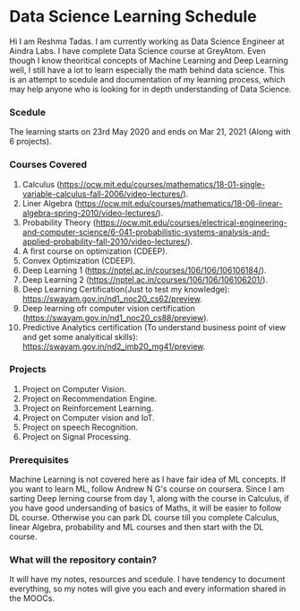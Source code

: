 # Data Science Learning Schedule

Hi I am Reshma Tadas. I am currently working as Data Science Engineer at Aindra Labs. I have complete Data Science course at GreyAtom. Even though I know theoritical concepts of Machine Learning and Deep Learning well, I still have a lot to learn especially the math behind data science. This is an attempt to scedule and documentation of my learning process, which may help anyone who is looking for in depth understanding of Data Science. 

### Scedule

The learning starts on 23rd May 2020 and ends on Mar 21, 2021 (Along with 6 projects).

### Courses Covered

1. Calculus (https://ocw.mit.edu/courses/mathematics/18-01-single-variable-calculus-fall-2006/video-lectures/).
2. Liner Algebra (https://ocw.mit.edu/courses/mathematics/18-06-linear-algebra-spring-2010/video-lectures/).
3. Probability Theory (https://ocw.mit.edu/courses/electrical-engineering-and-computer-science/6-041-probabilistic-systems-analysis-and-applied-probability-fall-2010/video-lectures/).
4. A first course on optimization (CDEEP).
5. Convex Optimization (CDEEP).
6. Deep Learning 1 (https://nptel.ac.in/courses/106/106/106106184/).
7. Deep Learning 2 (https://nptel.ac.in/courses/106/106/106106201/).
8. Deep Learning Certification(Just to test my knowledge): https://swayam.gov.in/nd1_noc20_cs62/preview.
9. Deep learning ofr computer vision certification (https://swayam.gov.in/nd1_noc20_cs88/preview).
10. Predictive Analytics certification (To understand business point of view and get some analyitical skills): https://swayam.gov.in/nd2_imb20_mg41/preview.

### Projects

1. Project on Computer Vision.
2. Project on Recommendation Engine.
3. Project on Reinforcement Learning.
4. Project on Computer vision and IoT.
5. Project on speech Recognition.
6. Project on Signal Processing.

### Prerequisites

Machine Learning is not covered here as I have fair idea of ML concepts. If you want to learn ML, follow Andrew N G's course on coursera. Since I am sarting Deep lerning course from day 1, along with the course in Calculus, if you have good undersanding of basics of Maths, it will be easier to follow DL course. Otherwise you can park DL course till you complete Calculus, linear Algebra, probability and ML courses and then start with the DL course. 

### What will the repository contain?

It will have my notes, resources and scedule. I have tendency to document everything, so my notes will give you each and every information shared in the MOOCs.
